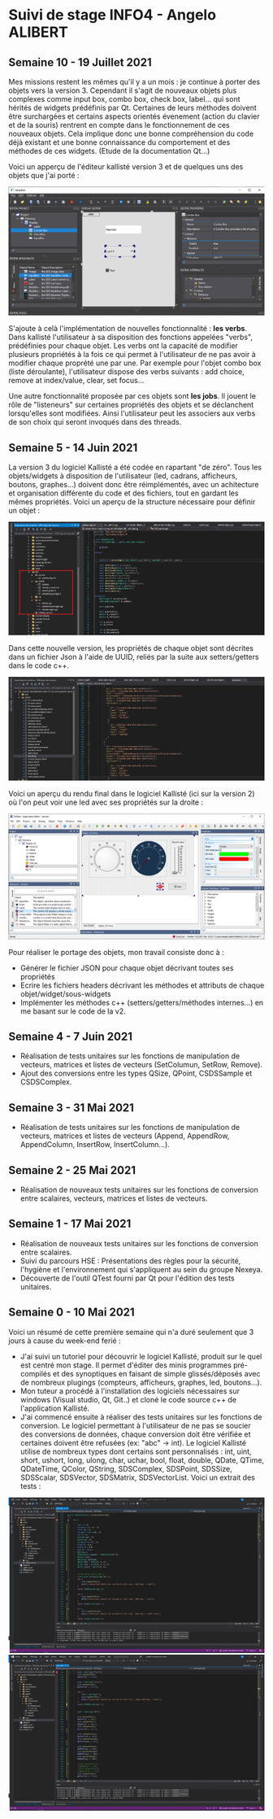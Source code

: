 # Suivi de stage INFO4 - Angelo ALIBERT

## Semaine 10 - 19 Juillet 2021

Mes missions restent les mêmes qu'il y a un mois : je continue à porter des objets vers la version 3. Cependant il s'agit de nouveaux objets plus complexes comme input box, combo box, check box, label... qui sont hérités de widgets prédéfinis par Qt. Certaines de leurs méthodes doivent être surchargées et certains aspects orientés évenement (action du clavier et de la souris) rentrent en compte dans le fonctionnement de ces nouveaux objets. Cela implique donc une bonne compréhension du code déjà existant et une bonne connaissance du comportement et des méthodes de ces widgets. (Etude de la documentation Qt...)   

Voici un apperçu de l'éditeur kallisté version 3 et de quelques uns des objets que j'ai porté : 

![capture_combobox_v3](https://github.com/alibertangelo/suivi-stage-INFO4/blob/main/images/combobox%20v3.png)

S'ajoute à celà l'implémentation de nouvelles fonctionnalité : **les verbs**. 
Dans kallisté l'utilisateur à sa disposition des fonctions appelées "verbs", prédéfinies pour chaque objet. Les verbs ont la capacité de modifier plusieurs propriétés à la fois ce qui permet à l'utilisateur de ne pas avoir à modifier chaque proprété une par une. Par exemple pour l'objet combo box (liste déroulante), l'utilisateur dispose des verbs suivants : add choice, remove at index/value, clear,  set focus...

Une autre fonctionnalité proposée par ces objets sont **les jobs**. Il jouent le rôle de "listeneurs" sur certaines propriétés des objets et se déclanchent lorsqu'elles sont modifiées. Ainsi l'utilisateur peut les associers aux verbs de son choix qui seront invoqués dans des threads.  


## Semaine 5 - 14 Juin 2021

La version 3 du logiciel Kallisté a été codée en rapartant "de zéro". Tous les objets/widgets à disposition de l'utilisateur (led, cadrans, afficheurs, boutons, graphes...) doivent donc être réimplémentés, avec un achitecture et organisation différente du code et des fichiers, tout en gardant les mêmes propriétés. Voici un aperçu de la structure nécessaire pour définir un objet : 

![capture_led_cpp](https://github.com/alibertangelo/suivi-stage-INFO4/blob/main/images/Led_cpp.png)

Dans cette nouvelle version, les propriétés de chaque objet sont décrites dans un fichier Json à l'aide de UUID, reliés par la suite aux setters/getters dans le code c++.

![capture json led](https://github.com/alibertangelo/suivi-stage-INFO4/blob/main/images/Led_sdsod_json.png)

Voici un aperçu du rendu final dans le logiciel Kallisté (ici sur la version 2) où l'on peut voir une led avec ses propriétés sur la droite :

![capture_kalliste_v2_led](https://github.com/alibertangelo/suivi-stage-INFO4/blob/main/images/KallisteV2_led.png)  

Pour réaliser le portage des objets, mon travail consiste donc à :  
- Générer le fichier JSON pour chaque objet décrivant toutes ses propriétés  
- Ecrire les fichiers headers décrivant les méthodes et attributs de chaque objet/widget/sous-widgets
- Implémenter les méthodes c++ (setters/getters/méthodes internes...) en me basant sur le code de la v2.  

## Semaine 4 - 7 Juin 2021

- Réalisation de tests unitaires sur les fonctions de manipulation de vecteurs, matrices et listes de vecteurs (SetColumun, SetRow, Remove).  
- Ajout des conversions entre les types QSize, QPoint, CSDSSample et CSDSComplex.  

## Semaine 3 - 31 Mai 2021

- Réalisation de tests unitaires sur les fonctions de manipulation de vecteurs, matrices et listes de vecteurs (Append, AppendRow, AppendColumn, InsertRow, InsertColumn...).    

## Semaine 2 - 25 Mai 2021

- Réalisation de nouveaux tests unitaires sur les fonctions de conversion entre scalaires, vecteurs, matrices et listes de vecteurs.  


## Semaine 1 - 17 Mai 2021

- Réalisation de nouveaux tests unitaires sur les fonctions de conversion entre scalaires.  
- Suivi du parcours HSE : Présentations des règles pour la sécurité, l'hygiène et l'environnement qui s'appliquent au sein du groupe Nexeya.
- Découverte de l'outil QTest fourni par Qt pour l'édition des tests unitaires.  

## Semaine 0 - 10 Mai 2021

Voici un résumé de cette première semaine qui n'a duré seulement que 3 jours à cause du week-end ferié :  
- J'ai suivi un tutoriel pour découvrir le logiciel Kallisté, produit sur le quel est centré mon stage. Il permet d'éditer des minis programmes pré-compilés et des synoptiques en faisant de simple glissés/déposés avec de nombreux plugings (compteurs, afficheurs, graphes, led, boutons...).
- Mon tuteur a procédé à l'installation des logiciels nécessaires sur windows (Visual studio, Qt, Git..) et cloné le code source c++ de l'application Kallisté.  
- J'ai commencé ensuite à réaliser des tests unitaires sur les fonctions de conversion. Le logiciel permettant à l'utilisateur de ne pas se soucier des conversions de données, chaque conversion doit être vérifiée et certaines doivent être refusées (ex: "abc" -> int). Le logiciel Kallisté utilise de nombreux types dont certains sont personnalisés : int, uint, short, ushort, long, ulong, char, uchar, bool, float, double, QDate, QTime, QDateTime, QColor, QString, SDSComplex, SDSPoint, SDSSize, SDSScalar, SDSVector, SDSMatrix, SDSVectorList. Voici un extrait des tests :

![capture1](https://github.com/alibertangelo/suivi-stage-INFO4/blob/main/images/Capture%20d%E2%80%99%C3%A9cran%202021-05-12%20152910.png)
![capture2](https://github.com/alibertangelo/suivi-stage-INFO4/blob/main/images/Capture%20d%E2%80%99%C3%A9cran%202021-05-12%20153010.png)
